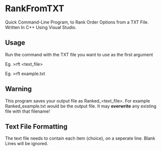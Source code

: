 # RankFromTXT
Quick Command-Line Program, to Rank Order Options from a TXT File. Written In C++ Using Visual Studio.

## Usage
Run the command with the TXT file you want to use as the first argument

Eg. >rft \<text_file>

Eg. >rft example.txt

## Warning

This program saves your output file as Ranked_<text_file>. For example Ranked_example.txt would be the 
output file. It may **overwrite** any existing file with that filename!


## Text File Formatting
The text file needs to contain each item (choice), on a seperate line. Blank Lines will be ignored.

